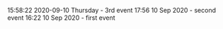 15:58:22 2020-09-10 Thursday - 3rd event
17:56 10 Sep 2020 - second event
16:22 10 Sep 2020 - first event
